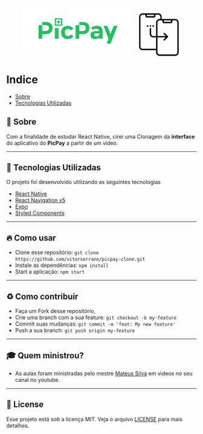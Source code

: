 <h4 align="center">
    <img alt="PicPay" title="#picPay" width="300px" src=".github/PicPay.png" />
    <img alt="PicPay" title="#picPay" width="120px" src=".github/Clone.png" />
</h4>

# Indice

- [Sobre](#-sobre)
- [Tecnologias Utilizadas](#-tecnologias-utilizadas)

## :bookmark: Sobre 

Com a finalidade de estudar React Native, cirei uma Clonagem da <b>interface</b> do aplicativo do <b>PicPay</b> a partir de um video.

---

## :rocket: Tecnologias Utilizadas

O projeto foi desenvolvido utilizando as seguintes tecnologias

- [React Native](https://reactnative.dev/)
- [React Navigation v5](https://reactnavigation.org/)
- [Expo](https://expo.io/)
- [Styled Components](https://styled-components.com/)

---

## :fire: Como usar

- Clone esse repositório: `git clone https://github.com/vitorserrano/picpay-clone.git`
- Instale as dependências: `npm install` 
- Start a aplicação: `npm start`

---

## :recycle: Como contribuir

- Faça um Fork desse repositório,
- Crie uma branch com a sua feature: `git checkout -b my-feature`
- Commit suas mudanças: `git commit -m 'feat: My new feature'`
- Push a sua branch: `git push origin my-feature`

---

## :mortar_board: Quem ministrou?

- As aulas foram ministradas pelo mestre [Mateus Silva](https://github.com/maateusilva) em videos no seu canal no youtube.

---

## :memo: License

Esse projeto está sob a licença MIT. Veja o arquivo [LICENSE](LICENSE) para mais detalhes.

